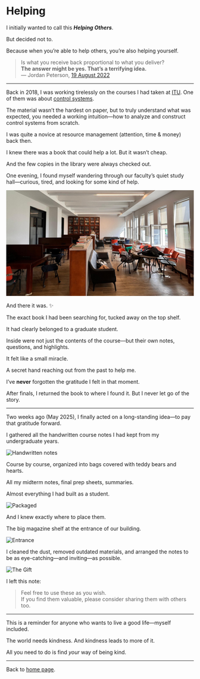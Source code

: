 # Helping

I initially wanted to call this ***Helping Others***.

But decided not to.

Because when you’re able to help others, you’re also helping yourself.

> Is what you receive back proportional to what you deliver?  
> **The answer might be yes. That’s a terrifying idea.**  
> — Jordan Peterson, [19 August 2022](https://youtu.be/sY8aFSY2zv4?t=10705)

---

Back in 2018, I was working tirelessly on the courses I had taken at [ITU](https://www.itu.edu.tr/en/homepage). One of them was about [control systems](https://kontrol.itu.edu.tr/docs/librariesprovider23/ders-kataloglari/kon317e.pdf?sfvrsn=2c0ed346_2).

The material wasn’t the hardest on paper, but to truly understand what was expected, you needed a working intuition—how to analyze and construct control systems from scratch.

I was quite a novice at resource management (attention, time & money) back then.

I knew there was a book that could help a lot. But it wasn’t cheap.

And the few copies in the library were always checked out.

One evening, I found myself wandering through our faculty’s quiet study hall—curious, tired, and looking for some kind of help.

![The Magical Place](images/omer_korzay.jpg)

And there it was. ✨

The exact book I had been searching for, tucked away on the top shelf.

It had clearly belonged to a graduate student.

Inside were not just the contents of the course—but their own notes, questions, and highlights.

It felt like a small miracle.

A secret hand reaching out from the past to help me.

I’ve **never** forgotten the gratitude I felt in that moment.

After finals, I returned the book to where I found it. But I never let go of the story.

---

Two weeks ago (May 2025), I finally acted on a long-standing idea—to pay that gratitude forward.

I gathered all the handwritten course notes I had kept from my undergraduate years.

![Handwritten notes](images/the_stack.png)

Course by course, organized into bags covered with teddy bears and hearts.

All my midterm notes, final prep sheets, summaries.

Almost everything I had built as a student.

![Packaged](images/sneak_peak.png)

And I knew exactly where to place them.

The big magazine shelf at the entrance of our building.

![Entrance](images/entrance.png)

I cleaned the dust, removed outdated materials, and arranged the notes to be as eye-catching—and inviting—as possible.

![The Gift](images/the_gift.png)

I left this note:

> Feel free to use these as you wish.  
> If you find them valuable, please consider sharing them with others too.

---

This is a reminder for anyone who wants to live a good life—myself included.

The world needs kindness. And kindness leads to more of it.

All you need to do is find *your* way of being kind.

---

Back to [home page](https://www.kantarcise.com/).